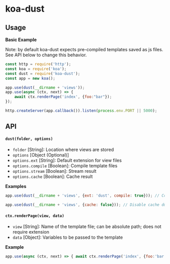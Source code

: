 # koa-dust

## Usage

**Basic Example**

Note: by default koa-dust expects pre-compiled templates saved as js files. See API below to change this behavior.

```js
const http = require('http');
const koa = require('koa');
const dust = require('koa-dust');
const app = new koa();

app.use(dust(__dirname + 'views'));
app.use(async (ctx, next) => {
	await ctx.renderPage('index', {foo:"bar"});
});

http.createServer(app.callback()).listen(process.env.PORT || 5000);
```

## API

#### `dust(folder, options)`

* `folder` [String]: Location where views are stored
* `options` [Object (Optional)]
* `options.ext` [String]: Default extension for view files
* `options.compile` [Boolean]: Compile template files
* `options.stream` [Boolean]: Stream result
* `options.cache` [Boolean]: Cache result

**Examples**
```js
app.use(dust(__dirname + 'views', {ext: 'dust', compile: true})); // Compile templates as they are needed

app.use(dust(__dirname + 'views', {cache: false})); // Disable cache during development
```

#### `ctx.renderPage(view, data)`

* `view` [String]: Name of the template file; can be absolute path; does not require extension
* `data` [Object]: Variables to be passed to the template

**Example**
```js
app.use(async (ctx, next) => { await ctx.renderPage('index', {foo:'bar'}); }); // Render template file 'index.js' with data `foo: 'bar'`
```